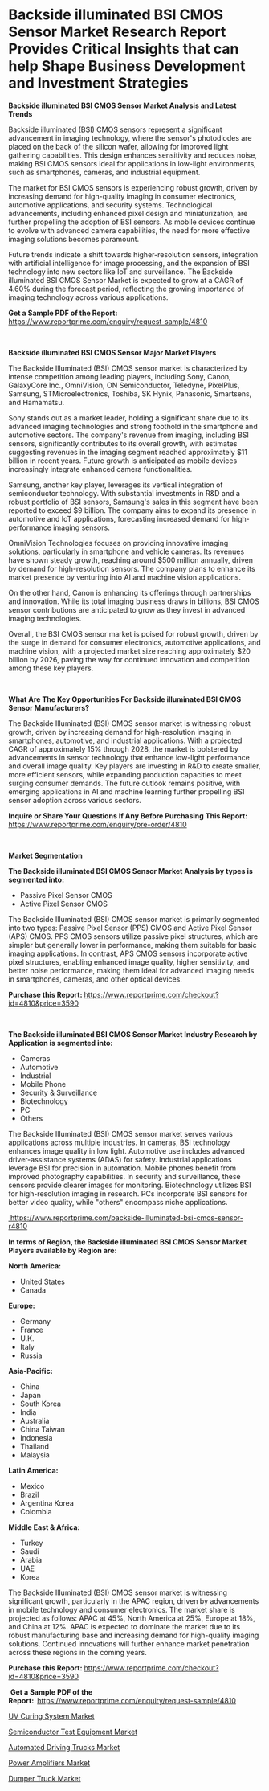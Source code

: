 <p><h1>Backside illuminated BSI CMOS Sensor Market Research Report Provides Critical Insights that can help Shape Business Development and Investment Strategies</h1></p><p><strong>Backside illuminated BSI CMOS Sensor Market Analysis and Latest Trends</strong></p>
<p><p>Backside illuminated (BSI) CMOS sensors represent a significant advancement in imaging technology, where the sensor's photodiodes are placed on the back of the silicon wafer, allowing for improved light gathering capabilities. This design enhances sensitivity and reduces noise, making BSI CMOS sensors ideal for applications in low-light environments, such as smartphones, cameras, and industrial equipment.</p><p>The market for BSI CMOS sensors is experiencing robust growth, driven by increasing demand for high-quality imaging in consumer electronics, automotive applications, and security systems. Technological advancements, including enhanced pixel design and miniaturization, are further propelling the adoption of BSI sensors. As mobile devices continue to evolve with advanced camera capabilities, the need for more effective imaging solutions becomes paramount.</p><p>Future trends indicate a shift towards higher-resolution sensors, integration with artificial intelligence for image processing, and the expansion of BSI technology into new sectors like IoT and surveillance. The Backside illuminated BSI CMOS Sensor Market is expected to grow at a CAGR of 4.60% during the forecast period, reflecting the growing importance of imaging technology across various applications.</p></p>
<p><strong>Get a Sample PDF of the Report:&nbsp;</strong> <a href="https://www.reportprime.com/enquiry/request-sample/4810">https://www.reportprime.com/enquiry/request-sample/4810</a></p>
<p>&nbsp;</p>
<p><strong>Backside illuminated BSI CMOS Sensor Major Market Players</strong></p>
<p><p>The Backside Illuminated (BSI) CMOS sensor market is characterized by intense competition among leading players, including Sony, Canon, GalaxyCore Inc., OmniVision, ON Semiconductor, Teledyne, PixelPlus, Samsung, STMicroelectronics, Toshiba, SK Hynix, Panasonic, Smartsens, and Hamamatsu. </p><p>Sony stands out as a market leader, holding a significant share due to its advanced imaging technologies and strong foothold in the smartphone and automotive sectors. The company's revenue from imaging, including BSI sensors, significantly contributes to its overall growth, with estimates suggesting revenues in the imaging segment reached approximately $11 billion in recent years. Future growth is anticipated as mobile devices increasingly integrate enhanced camera functionalities.</p><p>Samsung, another key player, leverages its vertical integration of semiconductor technology. With substantial investments in R&D and a robust portfolio of BSI sensors, Samsung's sales in this segment have been reported to exceed $9 billion. The company aims to expand its presence in automotive and IoT applications, forecasting increased demand for high-performance imaging sensors.</p><p>OmniVision Technologies focuses on providing innovative imaging solutions, particularly in smartphone and vehicle cameras. Its revenues have shown steady growth, reaching around $500 million annually, driven by demand for high-resolution sensors. The company plans to enhance its market presence by venturing into AI and machine vision applications.</p><p>On the other hand, Canon is enhancing its offerings through partnerships and innovation. While its total imaging business draws in billions, BSI CMOS sensor contributions are anticipated to grow as they invest in advanced imaging technologies.</p><p>Overall, the BSI CMOS sensor market is poised for robust growth, driven by the surge in demand for consumer electronics, automotive applications, and machine vision, with a projected market size reaching approximately $20 billion by 2026, paving the way for continued innovation and competition among these key players.</p></p>
<p>&nbsp;</p>
<p><strong>What Are The Key Opportunities For Backside illuminated BSI CMOS Sensor Manufacturers?</strong></p>
<p><p>The Backside Illuminated (BSI) CMOS sensor market is witnessing robust growth, driven by increasing demand for high-resolution imaging in smartphones, automotive, and industrial applications. With a projected CAGR of approximately 15% through 2028, the market is bolstered by advancements in sensor technology that enhance low-light performance and overall image quality. Key players are investing in R&D to create smaller, more efficient sensors, while expanding production capacities to meet surging consumer demands. The future outlook remains positive, with emerging applications in AI and machine learning further propelling BSI sensor adoption across various sectors.</p></p>
<p><strong>Inquire or Share Your Questions If Any Before Purchasing This Report:</strong> <a href="https://www.reportprime.com/enquiry/pre-order/4810">https://www.reportprime.com/enquiry/pre-order/4810</a></p>
<p>&nbsp;</p>
<p><strong>Market Segmentation</strong></p>
<p><strong>The Backside illuminated BSI CMOS Sensor Market Analysis by types is segmented into:</strong></p>
<p><ul><li>Passive Pixel Sensor CMOS</li><li>Active Pixel Sensor CMOS</li></ul></p>
<p><p>The Backside Illuminated (BSI) CMOS sensor market is primarily segmented into two types: Passive Pixel Sensor (PPS) CMOS and Active Pixel Sensor (APS) CMOS. PPS CMOS sensors utilize passive pixel structures, which are simpler but generally lower in performance, making them suitable for basic imaging applications. In contrast, APS CMOS sensors incorporate active pixel structures, enabling enhanced image quality, higher sensitivity, and better noise performance, making them ideal for advanced imaging needs in smartphones, cameras, and other optical devices.</p></p>
<p><strong>Purchase this Report:&nbsp;</strong><a href="https://www.reportprime.com/checkout?id=4810&price=3590">https://www.reportprime.com/checkout?id=4810&price=3590</a></p>
<p>&nbsp;</p>
<p><strong>The Backside illuminated BSI CMOS Sensor Market Industry Research by Application is segmented into:</strong></p>
<p><ul><li>Cameras</li><li>Automotive</li><li>Industrial</li><li>Mobile Phone</li><li>Security & Surveillance</li><li>Biotechnology</li><li>PC</li><li>Others</li></ul></p>
<p><p>The Backside Illuminated (BSI) CMOS sensor market serves various applications across multiple industries. In cameras, BSI technology enhances image quality in low light. Automotive use includes advanced driver-assistance systems (ADAS) for safety. Industrial applications leverage BSI for precision in automation. Mobile phones benefit from improved photography capabilities. In security and surveillance, these sensors provide clearer images for monitoring. Biotechnology utilizes BSI for high-resolution imaging in research. PCs incorporate BSI sensors for better video quality, while "others" encompass niche applications.</p></p>
<p><a href="https://www.reportprime.com/backside-illuminated-bsi-cmos-sensor-r4810">&nbsp;https://www.reportprime.com/backside-illuminated-bsi-cmos-sensor-r4810</a></p>
<p><strong>In terms of Region, the Backside illuminated BSI CMOS Sensor Market Players available by Region are:</strong></p>
<p>
    <p> <strong> North America: </strong>
        <ul>
            <li>United States</li>
            <li>Canada</li>
        </ul>
        </p> 
    <p> <strong> Europe: </strong>
        <ul>
            <li>Germany</li>
            <li>France</li>
            <li>U.K.</li>
            <li>Italy</li>
            <li>Russia</li>
        </ul>
        </p> 
    <p> <strong> Asia-Pacific: </strong>
        <ul>
            <li>China</li>
            <li>Japan</li>
            <li>South Korea</li>
            <li>India</li>
            <li>Australia</li>
            <li>China Taiwan</li>
            <li>Indonesia</li>
            <li>Thailand</li>
            <li>Malaysia</li>
        </ul>
        </p> 
    <p> <strong> Latin America: </strong>
        <ul>
            <li>Mexico</li>
            <li>Brazil</li>
            <li>Argentina Korea</li>
            <li>Colombia</li>
        </ul>
        </p> 
    <p> <strong> Middle East & Africa: </strong>
        <ul>
            <li>Turkey</li>
            <li>Saudi</li>
            <li>Arabia</li>
            <li>UAE</li>
            <li>Korea</li>
        </ul>
    </p>
    </p>
<p><p>The Backside Illuminated (BSI) CMOS sensor market is witnessing significant growth, particularly in the APAC region, driven by advancements in mobile technology and consumer electronics. The market share is projected as follows: APAC at 45%, North America at 25%, Europe at 18%, and China at 12%. APAC is expected to dominate the market due to its robust manufacturing base and increasing demand for high-quality imaging solutions. Continued innovations will further enhance market penetration across these regions in the coming years.</p></p>
<p><strong>Purchase this Report: </strong><a href="https://www.reportprime.com/checkout?id=4810&price=3590">https://www.reportprime.com/checkout?id=4810&price=3590</a></p>
<p>&nbsp;<strong>Get a Sample PDF of the Report:&nbsp;&nbsp;</strong><a href="https://www.reportprime.com/enquiry/request-sample/4810">https://www.reportprime.com/enquiry/request-sample/4810</a></p>
<p><strong></strong></p>
<p><p><a href="https://www.linkedin.com/pulse/uv-curing-system-market-forecast-global-trends-analysis-from-2024-rleec?trackingId=HmwsHFV1QrWheH4hY1%2FijA%3D%3D">UV Curing System Market</a></p><p><a href="https://www.linkedin.com/pulse/global-semiconductor-test-equipment-industry-research-3lojc?trackingId=DBDGWokQRcOBbl0eiEyXJg%3D%3D">Semiconductor Test Equipment Market</a></p><p><a href="https://issuu.com/reportprime-2/docs/automated-driving-trucks-market-siz_823c0388d8386e">Automated Driving Trucks Market</a></p><p><a href="https://www.linkedin.com/pulse/insights-power-amplifiers-market-share-competitive-landscape-fg5jc?trackingId=7h1mgPZXRCGq06xu20m%2FuA%3D%3D">Power Amplifiers Market</a></p><p><a href="https://issuu.com/reportprime-2/docs/dumper-truck-market-size-2030.pptx_155caacceae3b4">Dumper Truck Market</a></p></p>